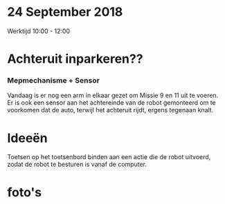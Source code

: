 # 24 September 2018
Werktijd 10:00  - 12:00

# Achteruit inparkeren??

### Mepmechanisme + Sensor

Vandaag is er nog een arm in elkaar gezet om Missie 9 en 11 uit te voeren.
Er is ook een sensor aan het achtereinde van de robot gemonteerd om te voorkomen dat de auto, terwijl het achteruit rijdt, ergens tegenaan knalt.

# Ideeën
Toetsen op het toetsenbord binden aan een actie die de robot uitvoerd, zodat de robot te besturen is vanaf de computer.

# foto's

